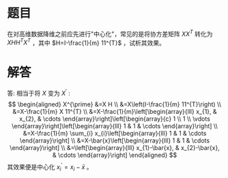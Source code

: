 # 题目

在对高维数据降维之前应先进行"中心化"，常见的是将协方差矩阵 $X X^{T}$ 转化为 $X H H^{T} X^{T}$ ，其中 $H=I-\frac{1}{m} 11^{T}$ ，试析其效果。



# 解答

答: 相当于将 $X$ 变为 $X^{\prime}$ :
$$
\begin{aligned}
X^{\prime} &=X H \\
&=X\left(I-\frac{1}{m} 11^{T}\right) \\
&=X-\frac{1}{m} X 11^{T} \\
&=X-\frac{1}{m}\left[\begin{array}{lll}
x_{1}, & x_{2}, & \cdots
\end{array}\right]\left[\begin{array}{c}
1 \\
1 \\
\vdots
\end{array}\right]\left[\begin{array}{lll}
1 & 1 & \cdots
\end{array}\right] \\
&=X-\frac{1}{m} \sum_{i} x_{i}\left[\begin{array}{lll}
1 & 1 & \cdots
\end{array}\right] \\
&=X-\bar{x}\left[\begin{array}{lll}
1 & 1 & \cdots
\end{array}\right] \\
&=\left[\begin{array}{lll}
x_{1}-\bar{x}, & x_{2}-\bar{x}, & \cdots
\end{array}\right]
\end{aligned}
$$
其效果便是中心化 $x_{i}^{\prime}=x_{i}-\bar{x}$ 。

